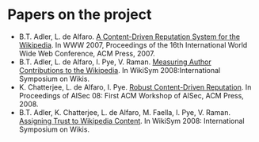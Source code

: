 # Papers on the project

* B.T. Adler, L. de Alfaro. [A Content-Driven Reputation System for the Wikipedia](http://users.soe.ucsc.edu/~luca/papers/07/wikiwww2007.pdf). In WWW 2007, Proceedings of the 16th International World Wide Web Conference, ACM Press, 2007.
* B.T. Adler, L. de Alfaro, I. Pye, V. Raman. [Measuring Author Contributions to the Wikipedia](http://users.soe.ucsc.edu/~luca/papers/08/wikisym08-users.pdf). In WikiSym 2008:International Symposium on Wikis.
* K. Chatterjee, L. de Alfaro, I. Pye. [Robust Content-Driven Reputation](http://users.soe.ucsc.edu/~luca/papers/08/aisec08.pdf). In Proceedings of AISec 08: First ACM Workshop of AISec, ACM Press, 2008. 
* B.T. Adler, K. Chatterjee, L. de Alfaro, M. Faella, I. Pye, V. Raman. [Assigning Trust to Wikipedia Content](http://users.soe.ucsc.edu/~luca/papers/08/wikisym08-trust.pdf). In WikiSym 2008: International Symposium on Wikis.
